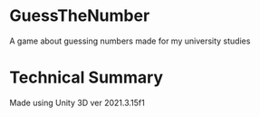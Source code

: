 # GuessTheNumber
 A game about guessing numbers made for my university studies
 
# Technical Summary

 Made using Unity 3D ver 2021.3.15f1
